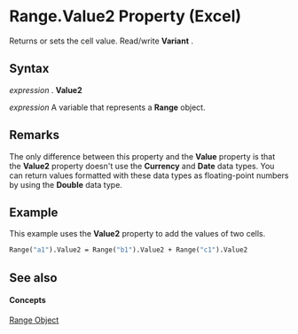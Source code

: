 
# Range.Value2 Property (Excel)

Returns or sets the cell value. Read/write  **Variant** .


## Syntax

 _expression_ . **Value2**

 _expression_ A variable that represents a **Range** object.


## Remarks

The only difference between this property and the  **Value** property is that the **Value2** property doesn't use the **Currency** and **Date** data types. You can return values formatted with these data types as floating-point numbers by using the **Double** data type.


## Example

This example uses the  **Value2** property to add the values of two cells.


```vb
Range("a1").Value2 = Range("b1").Value2 + Range("c1").Value2
```


## See also


#### Concepts


[Range Object](b8207778-0dcc-4570-1234-f130532cc8cd.md)
